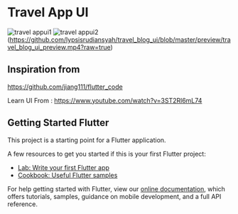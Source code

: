 # Travel App UI

![travel appui1](https://user-images.githubusercontent.com/52348378/210148754-c7ede50e-2164-47d2-85b3-eda93b1f41d8.jpg)
![travel appui2](https://user-images.githubusercontent.com/52348378/210148756-74c3e94e-7b20-4401-b72b-1270d2d327f7.jpg)
(https://github.com/lypsisrudiansyah/travel_blog_ui/blob/master/preview/travel_blog_ui_preview.mp4?raw=true)

## Inspiration from 
https://github.com/jiang111/flutter_code

Learn UI From : https://www.youtube.com/watch?v=3ST2Rl6mL74


## Getting Started Flutter

This project is a starting point for a Flutter application.

A few resources to get you started if this is your first Flutter project:

- [Lab: Write your first Flutter app](https://flutter.dev/docs/get-started/codelab)
- [Cookbook: Useful Flutter samples](https://flutter.dev/docs/cookbook)

For help getting started with Flutter, view our
[online documentation](https://flutter.dev/docs), which offers tutorials,
samples, guidance on mobile development, and a full API reference.
